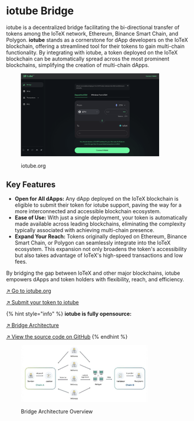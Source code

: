 # iotube Bridge

iotube is a decentralized bridge facilitating the bi-directional transfer of tokens among the IoTeX network, Ethereum, Binance Smart Chain, and Polygon. **iotube** stands as a cornerstone for dApp developers on the IoTeX blockchain, offering a streamlined tool for their tokens to gain multi-chain functionality. By integrating with iotube, a token deployed on the IoTeX blockchain can be automatically spread across the most prominent blockchains, simplifying the creation of multi-chain dApps.

<figure><img src="../.gitbook/assets/image (64).png" alt="" width="375"><figcaption><p>iotube.org</p></figcaption></figure>

## **Key Features**

* **Open for All dApps:** Any dApp deployed on the IoTeX blockchain is eligible to submit their token for iotube support, paving the way for a more interconnected and accessible blockchain ecosystem.
* **Ease of Use:** With just a single deployment, your token is automatically made available across leading blockchains, eliminating the complexity typically associated with achieving multi-chain presence.
* **Expand Your Reach:** Tokens originally deployed on Ethereum, Binance Smart Chain, or Polygon can seamlessly integrate into the IoTeX ecosystem. This expansion not only broadens the token's accessibility but also takes advantage of IoTeX's high-speed transactions and low fees.

By bridging the gap between IoTeX and other major blockchains, iotube empowers dApps and token holders with flexibility, reach, and efficiency.&#x20;

[↗ Go to iotube.org](https://iotube.org)

[↗ Submit your token to iotube](https://docs.iotube.org/introduction/token-submission)



{% hint style="info" %}
**iotube is fully opensource:**

[↗ Bridge Architecture](https://docs.iotube.org/introduction/overview-and-architecture)

[↗ View the source code on GitHub](https://github.com/iotubeproject/ioTube)
{% endhint %}

<figure><img src="../.gitbook/assets/image (98).png" alt="" width="345"><figcaption><p>Bridge Architecture Overview</p></figcaption></figure>
